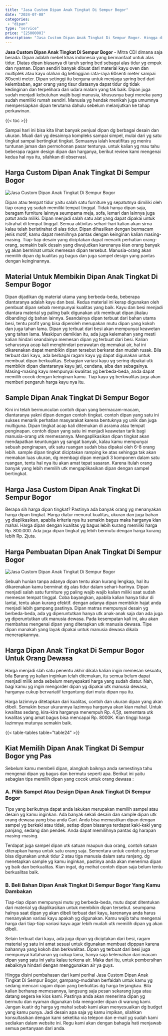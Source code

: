 ```yaml
---
title: "Jasa Custom Dipan Anak Tingkat Di Sempur Bogor"
date: "2024-07-08"
categories:
 - "dipan"
type: "service"
price: "[2500000]"
description: "Jasa Custom Dipan Anak Tingkat Di Sempur Bogor. Hingga disini pembahasan dari kami perihal Jasa Custom Dipan Anak Tingkat Di Sempur Bogor, gampang-mudahan be..."
---
```


**Jasa Custom Dipan Anak Tingkat Di Sempur Bogor** - Mitra CDI dimana saja berada. Dipan adalah mebel khas indonesia yang bermanfaat untuk alas tidur. Diatas dipan biasanya di taruh spring bed sebagai alas tidur yg empuk dan nyaman. Dipan sendiri banyak dibuat dari material kayu oven dan multiplek atau kayu olahan dg ketinggian rata-raya 60senti meter sampai 80senti meter. Dipan setinggi itu berguna untuk menjaga spring bed dari kelembaban, agar orang yang tisur diatasnya dapat tidur dg tidak kedinginan dan terpelihara dari udara malam yang tak baik. Dipan juga sudah menjadi kebutuhan wajib bagi manusia, khususnya bagi mereka yang sudah memiliki rumah sendiri. Manusia yg hendak menikah juga umumnya mempersiapkan dipan terutama dahulu sebelum melanjutkan ke tahap perkawinan.

{{< toc >}}

Sampai hari ini bisa kita lihat banyak penjual dipan dg berbagai desain dan ukuran. Muali dari yg desainnya kompleks sampai simpel, mulai dari yg satu tingkat sampai bertingkat tingkat. Semuanya ialah kreatifitas yg meniru tuntunan jaman dan permohonan pasar tentunya. untuk kalian yg mau tahu beberapa ragam design dipan dan harganya, berikut review kami mengenai kedua hal nya itu, silahkan di observasi.

## Harga Custom Dipan Anak Tingkat Di Sempur Bogor

![Jasa Custom Dipan Anak Tingkat Di Sempur Bogor](/images/mebel/dipan-anak-003-1.jpg)

Dipan atau tempat tidur yaitu salah satu furniture yg sepatutnya dimiliki oleh tiap orang yg sudah memiliki tempat tinggal. Tidak hanya dipan saja, beragam furniture lainnya seumpama meja, sofa, lemari dan lainnya juga patut anda miliki. Dipan menjadi salah satu alat yang dapat dipakai untuk istirahat di tempat tinggal. Semua aktivitas sehari-hari kalian akan sirna kalau telah beristirahat di alas tidur. Dipan dihasilkan dengan bermacam jenis motif, kamu dapat memiihnya pantas dengan keinginan kalian masing-masing. Tiap-tiap desain yang diciptakan dapat menarik perhatian orang-orang, semakin baik desain yang diwujudkan karenanya kian orang banyak yg akan berminat untuk memesan dipan tersebut. Manusia-orang akan memilih dipan dg kualitas yg bagus dan juga sampel design yang pantas dengan keinginannya.

## Material Untuk Membikin Dipan Anak Tingkat Di Sempur Bogor

Dipan dijadikan dg material utama yang berbeda-beda, beberapa diantaranya adalah kayu dan besi. Kedua material ini kerap digunakan oleh pembuat dipan sebab mempunyai kualitas yang baik. Kayu dan besi menjadi diantara material yg paling baik digunakan utk membuat dipan jikalau dibandingi dg bahan lainnya. Seandainya dipan terbuat dari bahan utama besi, tentu profit yang bisa diperoleh merupakan mutu dipan yang kokoh dan juga tahan lama. Dipan yg terbuat dari besi akan mempunyai keawetan yang tahan lama. Meskipun demikian itu, ada juga kelemahan yang mesti kalian hindari seandainya memesan dipan yg terbuat dari besi. Kalian seharusnya acap kali menghindari perawatan dg memakai air, hal ini dikarenakan dapat membikin dipan tersebut berkarat dan mudah rusak. Bila terbuat dari kayu, ada berbagai ragam kayu yg dapat digunakan untuk membuat dipan berkualitas. Sebagian variasi kayu yg sering dipakai utk membikin dipan diantaranya kayu jati, cendana, alba dan sebagainya. Masing-masing kayu mempunyai kwalitas yg berbeda-beda, anda dapat memilih cocok dengan keinginan kamu. Tiap kayu yg berkwalitas juga akan memberi pengaruh harga kayu nya itu.

## Sample Dipan Anak Tingkat Di Sempur Bogor

Kini ini telah bermunculan contoh dipan yang bermacam-macam, diantaranya yakni dipan dengan contoh tingkat. contoh dipan yang satu ini sukses menarik perhatian masyarakat karena bentuknya yg unik dan juga multiguna. Dipan tingkat acap kali ditemukan di asrama atau tempat penginapan. contoh dipan yang satu ini menjadi keawetan tarik bagi manusia-orang utk memesannya. Mengaplikasikan dipan tingkat akan mendapatkan keuntungan yg sangat banyak, kalau kamu mempunyai sebuah penginapan, utk satu ruangan sudah bisa dipakai oleh 6-8 orang lebih. sample dipan tingkat diciptakan ramping ke atas sehingga tak akan memakan luas ukuran, dg membagi dipan menjadi 3 komponen dalam satu ruangan, tentu hal nya itu akan amat tepat sasaran. Karena itulah orang banyak yang lebih memilih utk mengaplikasikan dipan dengan sampel bertingkat.

## Harga Jasa Custom Dipan Anak Tingkat Di Sempur Bogor

Berapa sih harga dipan tingkat? Pastinya ada banyak orang yg menanyakan harga dipan tingkat. Harga diatur menurut kualitas, ukuran dan juga bahan yg diaplikasikan, apabila kriteria nya itu semakin bagus maka harganya kian mahal. Harga dipan dengan kualitas yg bagus lebih kurang memiliki harga Rp. 800.000. Ada juga dipan tingkat yg lebih bermutu dengan harga kurang lebih Rp. 2juta.

## Harga Pembuatan Dipan Anak Tingkat Di Sempur Bogor

![Jasa Custom Dipan Anak Tingkat Di Sempur Bogor](/images/mebel/dipan-dewasa-006.jpg)

Sebuah hunian tanpa adanya dipan tentu akan kurang lengkap, hal itu dikarenakan kamu berminat dg alas tidur dalam sehari-harinya. Dipan menjadi salah satu furniture yg paling wajib wajib kalian miliki saat sudah memesan tempat tinggal. Coba bayangkan, apabila kalian hanya tidur di lantai, tentu akan kurang efektif. dengan adanya dipan membikin hajat anda menjadi lebih gampang pastinya. Dipan matras mempunyai desain yg berbeda-beda, ada yg diperuntutkan hanya utk anak-anak saja dan ada juga yg diperuntutkan utk manusia dewasa. Pada kesempatan kali ini, aku akan membahas mengenai dipan yang diterapkan utk manusia dewasa. Tipe dipan manakah yang layak dipakai untuk manusia dewasa dikala menerapkannya.

## Harga Dipan Anak Tingkat Di Sempur Bogor Untuk Orang Dewasa

Harga menjadi slah satu penentu akhir dikala kalian ingin memesan sesuatu, bila Barang yg kalian inginkan telah ditemukan, itu semua belum dapat menjadi milik anda sebelum menyepakati harga yang sudah diatur. Nah, bagi kamu yg ingin mengorder dipan yg dipakai utk manusia dewasa, harganya cukup bervariatif tergantung dari mutu dipan nya itu.

Harga lazimnya ditetapkan dari kualitas, contoh dan ukuran dipan yang akan dibeli. Semakin besar ukurannya lazimnya harganya akan kian mahal. Untuk kwalitas sedang, kira-kira harganya menempuh Rp. 4,5jt, sementara utk kwalitas yang amat bagus bisa mencapai Rp. 8000K. Kian tinggi harga lazimnya mutunya semakin baik.

{{< table-tables table="table24" >}}

## Kiat Memilih Dipan Anak Tingkat Di Sempur Bogor yng Pas

Sebelum kamu membeli dipan, alangkah baiknya anda semestinya tahu mengenai dipan yg bagus dan bermutu seperti apa. Berikut ini yaitu sebagian tips memilih dipan yang cocok untuk orang dewasa :

### A. Pilih Sampel Atau Design Dipan Anak Tingkat Di Sempur Bogor

Tips yang berikutnya dapat anda lakukan merupakan memilih sampel atau desain yg kamu inginkan. Ada banyak sekali desain dan sample dipan utk orang dewasa yang bisa anda Cari. Anda bisa memastikan dipan dengan sampel yg berkaki atau tidak, setiap dipan biasanya terdapat kaki-kaki yang panjang, sedang dan pendek. Anda dapat memilihnya pantas dg harapan masing-masing.

Terdapat juga sampel dipan utk satuan maupun dua orang, contoh satuan diterapkan hanya untuk satu orang saja. Sementara untuk contoh yg besar bisa digunakan untuk tidur 2 atau tiga manusia dalam satu ranjang. dg menetapkan sample yg kamu inginkan, pastinya anda akan menerima dipan yg baik dan berkualitas. Kian ingat, dg meihat contoh dipan saja belum tentu berkualitas baik.

### B. Beli Bahan Dipan Anak Tingkat Di Sempur Bogor Yang Kamu Dambakan

Tiap-tiap dipan mempunyai mutu yg berbeda-beda, mutu dapat ditentukan dari material yg diaplikasikan untuk membikin dipan tersebut. seumpama halnya saat dipan yg akan dibeli terbuat dari kayu, karenanya anda harus menanyakan variasi kayu apakah yg digunakan. Kamu wajib tahu mengenai harga dari tiap-tiap variasi kayu agar lebih mudah utk memilih dipan yg akan dibeli.

Selain terbuat dari kayu, ada juga dipan yg diciptakan dari besi, ragam material yg satu ini amat sesuai untuk digunakan membuat dipppan karena bahannya yang kokoh dan berkwalitas. Dipan yg terbuat dari besi juga mempunyai katahanan yg cukup lama, hanya saja kelemahan dari macam dipan yang satu ini yaitu kalau terkena air. Maka dari itu, untuk pembersihan sebaiknya hindari dengan menggunakan air ya guys.

Hingga disini pembahasan dari kami perihal Jasa Custom Dipan Anak Tingkat Di Sempur Bogor, gampang-mudahan berfaidah untuk kamu yg sedang mencari ragam dipan yang berkulitas dg harga terjangkau. Bila kalian berharap memesannya, langsung saja pesan sekarang juga atau datang segera ke kios kami. Pastinya anda akan menerima dipan yg bermutu dan nyaman digunakan bila mengorder dipan di warung kami. Jangan kuatir dg harga yg mahal sebab kami akan menyesuaikan dg budget yang kamu punya. Jadi desain apa saja yg kamu impikan, silahkan konsultasikan dengan kami seketika via telepon dan e-mail yg sudah kami sediakan dalam website ini. Regu kami akan dengan bahagia hati menjawab semua pertanyaan dari anda.
